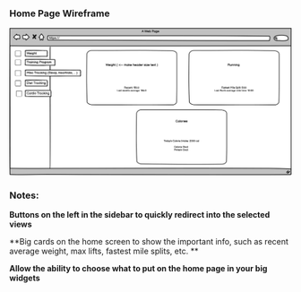 
### Home Page Wireframe
![Home Page Wireframe](Tempest_Home.png)

### Notes:

**Buttons on the left in the sidebar to quickly redirect into the selected views**

**Big cards on the home screen to show the important info, such as recent average weight, max lifts, fastest mile splits, etc. **

**Allow the ability to choose what to put on the home page in your big widgets**
